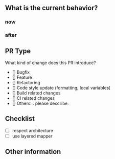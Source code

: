 ## What is the current behavior?

### now

### after

## PR Type

What kind of change does this PR introduce?

- [] Bugfix
- [] Feature
- [] Refactoring
- [] Code style update (formatting, local variables)
- [] Build related changes
- [] CI related changes
- [] Others... please describe:

## Checklist

- [ ] respect architecture
- [ ] use layered mapper

## Other information
